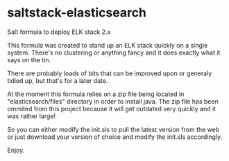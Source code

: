 # saltstack-elasticsearch
Salt formula to deploy ELK stack 2.x

This formula was created to stand up an ELK stack quickly on a single system. There's no clustering or anything fancy and it does exactly what it says on the tin.

There are probably loads of bits that can be improved upon or generaly tidied up, but that's for a later date.

At the moment this formula relies on a zip file being located in "elasticsearch/files" directory in order to install java. The zip file has been ommited from this project because it will get outdated very quickly and it was rather large!

So you can either modify the init.sls to pull the latest version from the web or just download your version of choice and modify the init.sls accordingly.

Enjoy.
